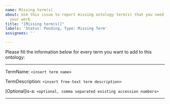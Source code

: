 ```yaml
---
name: Missing term(s)
about: Use this issue to report missing ontology term(s) that you need to annotate
  your work
title: "[Missing term(s)]"
labels: 'Status: Pending, Type: Missing Term'
assignees: ''

---
```


Please fill the information below for every term you want to add to this ontology:

---

TermName: `<insert term name>`
  
TermDescription: `<insert free-text term description>`
  
[Optional]is-a: `<optional, comma separated existing accession numbers>`
  
---
